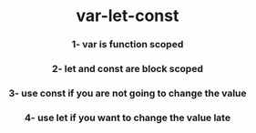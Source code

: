 <h1 align="center">var-let-const</h1>
<h3 align="center">1- var is function scoped </h3>
<h3 align="center">2- let and const are block scoped</h3>
<h3 align="center">3- use const if you are not going to change the value</h3>
<h3 align="center">4- use let if you want to change the value late</h3>

